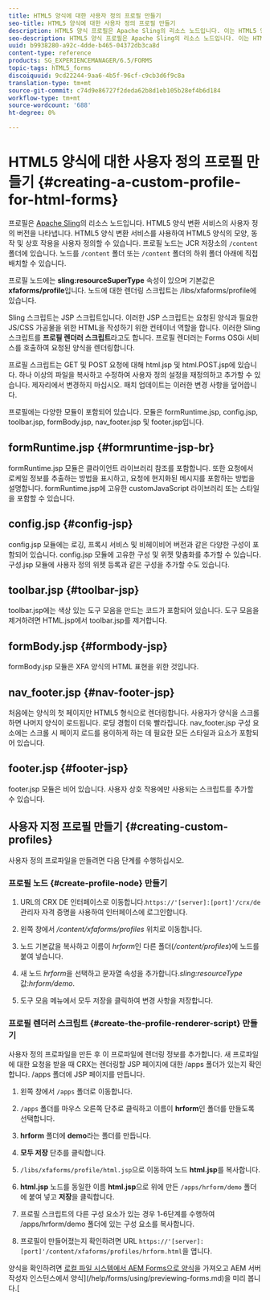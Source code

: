 ```yaml
---
title: HTML5 양식에 대한 사용자 정의 프로필 만들기
seo-title: HTML5 양식에 대한 사용자 정의 프로필 만들기
description: HTML5 양식 프로필은 Apache Sling의 리소스 노드입니다. 이는 HTML5 양식 렌더링 서비스의 사용자 지정된 버전을 나타냅니다.
seo-description: HTML5 양식 프로필은 Apache Sling의 리소스 노드입니다. 이는 HTML5 양식 렌더링 서비스의 사용자 지정된 버전을 나타냅니다.
uuid: b9938280-a92c-4dde-b465-04372db3ca8d
content-type: reference
products: SG_EXPERIENCEMANAGER/6.5/FORMS
topic-tags: hTML5_forms
discoiquuid: 9cd22244-9aa6-4b5f-96cf-c9cb3d6f9c8a
translation-type: tm+mt
source-git-commit: c74d9e86727f2deda62b8d1eb105b28ef4b6d184
workflow-type: tm+mt
source-wordcount: '688'
ht-degree: 0%

---
```



# HTML5 양식에 대한 사용자 정의 프로필 만들기 {#creating-a-custom-profile-for-html-forms}

프로필은 [Apache Sling](https://sling.apache.org/)의 리소스 노드입니다. HTML5 양식 변환 서비스의 사용자 정의 버전을 나타냅니다. HTML5 양식 변환 서비스를 사용하여 HTML5 양식의 모양, 동작 및 상호 작용을 사용자 정의할 수 있습니다. 프로필 노드는 JCR 저장소의 `/content` 폴더에 있습니다. 노드를 `/content` 폴더 또는 `/content` 폴더의 하위 폴더 아래에 직접 배치할 수 있습니다.

프로필 노드에는 **sling:resourceSuperType** 속성이 있으며 기본값은 **xfaforms/profile**&#x200B;입니다. 노드에 대한 렌더링 스크립트는 /libs/xfaforms/profile에 있습니다.

Sling 스크립트는 JSP 스크립트입니다. 이러한 JSP 스크립트는 요청된 양식과 필요한 JS/CSS 가공물을 위한 HTML을 작성하기 위한 컨테이너 역할을 합니다. 이러한 Sling 스크립트를 **프로필 렌더러 스크립트**&#x200B;라고도 합니다. 프로필 렌더러는 Forms OSGi 서비스를 호출하여 요청된 양식을 렌더링합니다.

프로필 스크립트는 GET 및 POST 요청에 대해 html.jsp 및 html.POST.jsp에 있습니다. 하나 이상의 파일을 복사하고 수정하여 사용자 정의 설정을 재정의하고 추가할 수 있습니다. 제자리에서 변경하지 마십시오. 패치 업데이트는 이러한 변경 사항을 덮어씁니다.

프로필에는 다양한 모듈이 포함되어 있습니다. 모듈은 formRuntime.jsp, config.jsp, toolbar.jsp, formBody.jsp, nav_footer.jsp 및 footer.jsp입니다.

## formRuntime.jsp {#formruntime-jsp-br}

formRuntime.jsp 모듈은 클라이언트 라이브러리 참조를 포함합니다. 또한 요청에서 로케일 정보를 추출하는 방법을 표시하고, 요청에 현지화된 메시지를 포함하는 방법을 설명합니다. formRuntime.jsp에 고유한 customJavaScript 라이브러리 또는 스타일을 포함할 수 있습니다.

## config.jsp {#config-jsp}

config.jsp 모듈에는 로깅, 프록시 서비스 및 비헤이비어 버전과 같은 다양한 구성이 포함되어 있습니다. config.jsp 모듈에 고유한 구성 및 위젯 맞춤화를 추가할 수 있습니다. 구성.jsp 모듈에 사용자 정의 위젯 등록과 같은 구성을 추가할 수도 있습니다.

## toolbar.jsp {#toolbar-jsp}

toolbar.jsp에는 색상 있는 도구 모음을 만드는 코드가 포함되어 있습니다. 도구 모음을 제거하려면 HTML.jsp에서 toolbar.jsp를 제거합니다.

## formBody.jsp {#formbody-jsp}

formBody.jsp 모듈은 XFA 양식의 HTML 표현을 위한 것입니다.

## nav_footer.jsp {#nav-footer-jsp}

처음에는 양식의 첫 페이지만 HTML5 형식으로 렌더링합니다. 사용자가 양식을 스크롤하면 나머지 양식이 로드됩니다. 로딩 경험이 더욱 빨라집니다. nav_footer.jsp 구성 요소에는 스크롤 시 페이지 로드를 용이하게 하는 데 필요한 모든 스타일과 요소가 포함되어 있습니다.

## footer.jsp {#footer-jsp}

footer.jsp 모듈은 비어 있습니다. 사용자 상호 작용에만 사용되는 스크립트를 추가할 수 있습니다.

## 사용자 지정 프로필 만들기 {#creating-custom-profiles}

사용자 정의 프로파일을 만들려면 다음 단계를 수행하십시오.

### 프로필 노드 {#create-profile-node} 만들기

1. URL의 CRX DE 인터페이스로 이동합니다.`https://'[server]:[port]'/crx/de` 관리자 자격 증명을 사용하여 인터페이스에 로그인합니다.

1. 왼쪽 창에서 */content/xfaforms/profiles* 위치로 이동합니다.

1. 노드 기본값을 복사하고 이름이 *hrform*&#x200B;인 다른 폴더(*/content/profiles*)에 노드를 붙여 넣습니다.

1. 새 노드 *hrform*&#x200B;을 선택하고 문자열 속성을 추가합니다.*sling:resourceType* 값:*hrform/demo*.

1. 도구 모음 메뉴에서 모두 저장을 클릭하여 변경 사항을 저장합니다.

### 프로필 렌더러 스크립트 {#create-the-profile-renderer-script} 만들기

사용자 정의 프로파일을 만든 후 이 프로파일에 렌더링 정보를 추가합니다. 새 프로파일에 대한 요청을 받을 때 CRX는 렌더링할 JSP 페이지에 대한 /apps 폴더가 있는지 확인합니다. /apps 폴더에 JSP 페이지를 만듭니다.

1. 왼쪽 창에서 `/apps` 폴더로 이동합니다.
1. `/apps` 폴더를 마우스 오른쪽 단추로 클릭하고 이름이 **hrform**&#x200B;인 폴더를 만들도록 선택합니다.
1. **hrform** 폴더에 **demo**&#x200B;라는 폴더를 만듭니다.
1. **모두 저장** 단추를 클릭합니다.
1. `/libs/xfaforms/profile/html.jsp`으로 이동하여 노드 **html.jsp**&#x200B;를 복사합니다.
1. **html.jsp** 노드를 동일한 이름 **html.jsp**&#x200B;으로 위에 만든 `/apps/hrform/demo` 폴더에 붙여 넣고 **저장**&#x200B;을 클릭합니다.
1. 프로필 스크립트의 다른 구성 요소가 있는 경우 1-6단계를 수행하여 /apps/hrform/demo 폴더에 있는 구성 요소를 복사합니다.

1. 프로필이 만들어졌는지 확인하려면 URL `https://'[server]:[port]'/content/xfaforms/profiles/hrform.html`을 엽니다.

양식을 확인하려면 [로컬 파일 시스템에서 AEM Forms으로 양식](/help/forms/using/get-xdp-pdf-documents-aem.md)을 가져오고 AEM 서버 작성자 인스턴스에서 양식](/help/forms/using/previewing-forms.md)을 미리 봅니다.[
